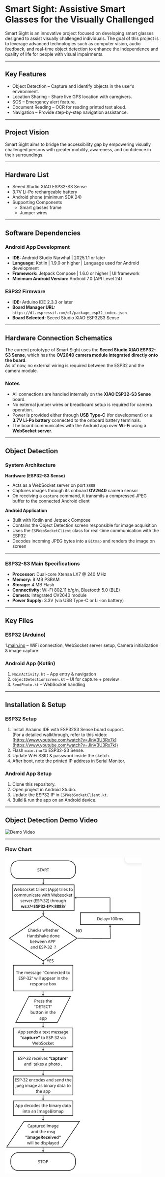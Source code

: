 # Smart Sight: Assistive Smart Glasses for the Visually Challenged

Smart Sight is an innovative project focused on developing smart glasses designed to assist visually challenged individuals. The goal of this project is to leverage advanced technologies such as computer vision, audio feedback, and real-time object detection to enhance the independence and quality of life for people with visual impairments.

---

## Key Features
- Object Detection – Capture and identify objects in the user’s environment.  
- Location Sharing – Share live GPS location with caregivers.  
- SOS – Emergency alert feature.  
- Document Reading – OCR for reading printed text aloud.  
- Navigation – Provide step-by-step navigation assistance.  

---

## Project Vision
Smart Sight aims to bridge the accessibility gap by empowering visually challenged persons with greater mobility, awareness, and confidence in their surroundings.

---

## Hardware List
- Seeed Studio XIAO ESP32-S3 Sense  
- 3.7V Li-Po rechargeable battery  
- Android phone (minimum SDK 24)  
- Supporting Components  
  - Smart glasses frame  
  - Jumper wires  

---

## Software Dependencies

### Android App Development
- **IDE:** Android Studio Narwhal | 2025.1.1 or later  
- **Language:** Kotlin | 1.9.0 or higher | Language used for Android development  
- **Framework:** Jetpack Compose | 1.6.0 or higher | UI framework  
- **Minimum Android Version:** Android 7.0 (API Level 24)  

### ESP32 Firmware
- **IDE:** Arduino IDE 2.3.3 or later  
- **Board Manager URL:** `https://dl.espressif.com/dl/package_esp32_index.json`  
- **Board Selected:** Seeed Studio XIAO ESP32S3 Sense  

---

## Hardware Connection Schematics

The current prototype of Smart Sight uses the **Seeed Studio XIAO ESP32-S3 Sense**, which has the **OV2640 camera module integrated directly onto the board**.  
As of now, no external wiring is required between the ESP32 and the camera module.


### Notes
- All connections are handled internally on the **XIAO ESP32-S3 Sense** board.  
- No external jumper wires or breadboard setup is required for camera operation.  
- Power is provided either through **USB Type-C** (for development) or a **3.7V Li-Po battery** connected to the onboard battery terminals.  
- The board communicates with the Android app over **Wi-Fi** using a **WebSocket server**.

---

## Object Detection

### System Architecture

**Hardware (ESP32-S3 Sense)**  
- Acts as a WebSocket server on port `8888`  
- Captures images through its onboard **OV2640** camera sensor  
- On receiving a `capture` command, it transmits a compressed JPEG buffer to the connected Android client  

**Android Application**  
- Built with Kotlin and Jetpack Compose  
- Contains the Object Detection screen responsible for image acquisition  
- Uses the `ESPWebSocketClient` class for real-time communication with the ESP32  
- Decodes incoming JPEG bytes into a `Bitmap` and renders the image on screen  

---

### ESP32-S3 Main Specifications
- **Processor:** Dual-core Xtensa LX7 @ 240 MHz  
- **Memory:** 8 MB PSRAM  
- **Storage:** 4 MB Flash  
- **Connectivity:** Wi-Fi 802.11 b/g/n, Bluetooth 5.0 (BLE)  
- **Camera:** Integrated OV2640 module  
- **Power Supply:** 3.3V (via USB Type-C or Li-ion battery)  

---

## Key Files

### ESP32 (Arduino)
1.[main.ino](Arduino_code/main.ino) – WiFi connection, WebSocket server setup, Camera initialization & image capture

### Android App (Kotlin)
1. `MainActivity.kt` – App entry & navigation  
2. `ObjectDetectionScreen.kt` – UI for capture + preview  
3. `SendPhoto.kt` – WebSocket handling  

---

## Installation & Setup

### ESP32 Setup
1. Install Arduino IDE with ESP32S3 Sense board support.  
   (For a detailed walkthrough, refer to this video: [https://www.youtube.com/watch?v=JlnV3U3Rx7k](https://www.youtube.com/watch?v=JlnV3U3Rx7k))  
2. Flash `main.ino` to ESP32-S3 Sense.  
3. Update WiFi SSID & password inside the sketch.  
4. After boot, note the printed IP address in Serial Monitor.  

### Android App Setup
1. Clone this repository.  
2. Open project in Android Studio.  
3. Update the ESP32 IP in `ESPWebSocketClient.kt`.  
4. Build & run the app on an Android device.  

---

## Object Detection Demo Video
![Demo Video](Assets/Documents/ObjectDetection.gif)

---

### Flow Chart
![FlowChart](Assets/Documents/flowchart.png)
